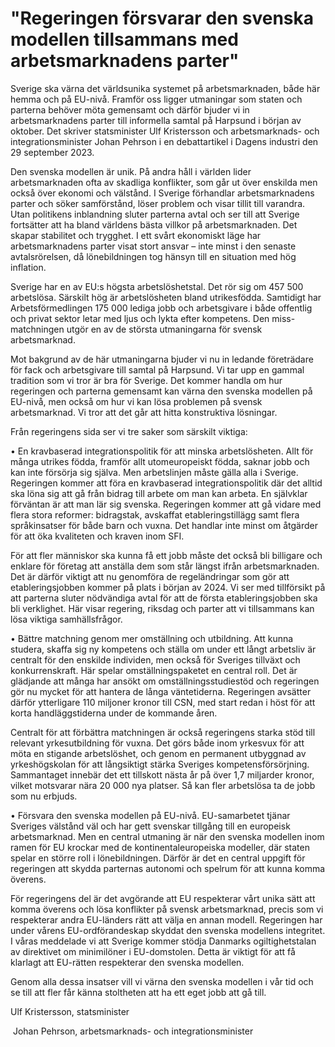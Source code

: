 # "Regeringen försvarar den svenska modellen tillsammans med arbetsmarknadens parter"

Sverige ska värna det världsunika systemet på arbetsmarknaden, både här hemma och på EU-nivå. Framför oss ligger utmaningar som staten och parterna behöver möta gemensamt och därför bjuder vi in arbetsmarknadens parter till informella samtal på Harpsund i början av oktober. Det skriver statsminister Ulf Kristersson och arbetsmarknads- och integrationsminister Johan Pehrson i en debattartikel i Dagens industri den 29 september 2023.

Den svenska modellen är unik. På andra håll i världen lider arbetsmarknaden ofta av skadliga konflikter, som går ut över enskilda men också över ekonomi och välstånd. I Sverige förhandlar arbetsmarknadens parter och söker samförstånd, löser problem och visar tillit till varandra. Utan politikens inblandning sluter parterna avtal och ser till att Sverige fortsätter att ha bland världens bästa villkor på arbetsmarknaden. Det skapar stabilitet och trygghet. I ett svårt ekonomiskt läge har arbetsmarknadens parter visat stort ansvar – inte minst i den senaste avtalsrörelsen, då lönebildningen tog hänsyn till en situation med hög inflation.

Sverige har en av EU:s högsta arbetslöshetstal. Det rör sig om 457 500 arbetslösa. Särskilt hög är arbetslösheten bland utrikesfödda. Samtidigt har Arbetsförmedlingen 175 000 lediga jobb och arbetsgivare i både offentlig och privat sektor letar med ljus och lykta efter kompetens. Den miss-matchningen utgör en av de största utmaningarna för svensk arbetsmarknad.

Mot bakgrund av de här utmaningarna bjuder vi nu in ledande företrädare för fack och arbetsgivare till samtal på Harpsund. Vi tar upp en gammal tradition som vi tror är bra för Sverige. Det kommer handla om hur regeringen och parterna gemensamt kan värna den svenska modellen på EU-nivå, men också om hur vi kan lösa problemen på svensk arbetsmarknad. Vi tror att det går att hitta konstruktiva lösningar.

Från regeringens sida ser vi tre saker som särskilt viktiga:

• En kravbaserad integrationspolitik för att minska arbetslösheten. Allt för många utrikes födda, framför allt utomeuropeiskt födda, saknar jobb och kan inte försörja sig själva. Men arbetslinjen måste gälla alla i Sverige. Regeringen kommer att föra en kravbaserad integrationspolitik där det alltid ska löna sig att gå från bidrag till arbete om man kan arbeta. En självklar förväntan är att man lär sig svenska. Regeringen kommer att gå vidare med flera stora reformer: bidragstak, avskaffat etableringstillägg samt flera språkinsatser för både barn och vuxna. Det handlar inte minst om åtgärder för att öka kvaliteten och kraven inom SFI.

För att fler människor ska kunna få ett jobb måste det också bli billigare och enklare för företag att anställa dem som står längst ifrån arbetsmarknaden. Det är därför viktigt att nu genomföra de regeländringar som gör att etableringsjobben kommer på plats i början av 2024. Vi ser med tillförsikt på att parterna sluter nödvändiga avtal för att de första etableringsjobben ska bli verklighet. Här visar regering, riksdag och parter att vi tillsammans kan lösa viktiga samhällsfrågor.

• Bättre matchning genom mer omställning och utbildning. Att kunna studera, skaffa sig ny kompetens och ställa om under ett långt arbetsliv är centralt för den enskilde individen, men också för Sveriges tillväxt och konkurrenskraft. Här spelar omställningspaketet en central roll. Det är glädjande att många har ansökt om omställningsstudiestöd och regeringen gör nu mycket för att hantera de långa väntetiderna. Regeringen avsätter därför ytterligare 110 miljoner kronor till CSN, med start redan i höst för att korta handläggstiderna under de kommande åren.

Centralt för att förbättra matchningen är också regeringens starka stöd till relevant yrkesutbildning för vuxna. Det görs både inom yrkesvux för att möta en stigande arbetslöshet, och genom en permanent utbyggnad av yrkeshögskolan för att långsiktigt stärka Sveriges kompetensförsörjning. Sammantaget innebär det ett tillskott nästa år på över 1,7 miljarder kronor, vilket motsvarar nära 20 000 nya platser. Så kan fler arbetslösa ta de jobb som nu erbjuds.

• Försvara den svenska modellen på EU-nivå. EU-samarbetet tjänar Sveriges välstånd väl och har gett svenskar tillgång till en europeisk arbetsmarknad. Men en central utmaning är när den svenska modellen inom ramen för EU krockar med de kontinentaleuropeiska modeller, där staten spelar en större roll i lönebildningen. Därför är det en central uppgift för regeringen att skydda parternas autonomi och spelrum för att kunna komma överens.

För regeringens del är det avgörande att EU respekterar vårt unika sätt att komma överens och lösa konflikter på svensk arbetsmarknad, precis som vi respekterar andra EU-länders rätt att välja en annan modell. Regeringen har under vårens EU-ordförandeskap skyddat den svenska modellens integritet. I våras meddelade vi att Sverige kommer stödja Danmarks ogiltighetstalan av direktivet om minimilöner i EU-domstolen. Detta är viktigt för att få klarlagt att EU-rätten respekterar den svenska modellen.

Genom alla dessa insatser vill vi värna den svenska modellen i vår tid och se till att fler får känna stoltheten att ha ett eget jobb att gå till.

Ulf Kristersson, statsminister

 Johan Pehrson, arbetsmarknads- och integrationsminister
